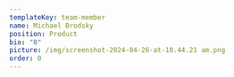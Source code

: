 ```yaml
---
templateKey: team-member
name: Michael Brodsky
position: Product
bio: "0"
picture: /img/screenshot-2024-04-26-at-10.44.21 am.png
order: 0
---
```

